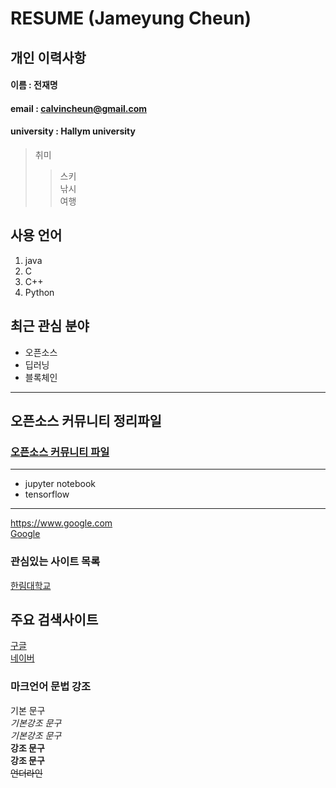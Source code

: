# RESUME (Jameyung Cheun)

## 개인 이력사항  
#### 이름 : 전재명
#### email : calvincheun@gmail.com
#### university : Hallym university

> 취미
>> 스키  
>> 낚시  
>> 여행

## 사용 언어
1. java
2. C
3. C++
4. Python

## 최근 관심 분야
* 오픈소스
* 딥러닝
* 블록체인  
-------------
## 오픈소스 커뮤니티 정리파일
### [오픈소스 커뮤니티 파일](openSourceCommunity.md)
-------------------
* jupyter notebook
* tensorflow
--------------

https://www.google.com   
[Google](https://www.google.com) 
 
### 관심있는 사이트 목록
[한림대학교][hallym]

## 주요 검색사이트 
[구글][google]  
[네이버][naver]

### 마크언어 문법 강조

기본 문구  
*기본강조 문구*  
_기본강조 문구_      
**강조 문구**  
__강조 문구__  
~~언더라인~~

[google]: https://www.google.com
[naver]: https://www.naver.com
[hallym]: https://www.hallym.ac.kr  
